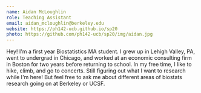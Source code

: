 ```yaml
---
name: Aidan McLoughlin
role: Teaching Assistant
email: aidan_mcloughlin@berkeley.edu
website: https://ph142-ucb.github.io/sp20
photo: https://github.com/ph142-ucb/sp20/img/aidan.jpg
---
```


Hey! I'm a first year Biostatistics MA student. I grew up in Lehigh Valley, PA, went to undergrad in Chicago, and worked at an economic consulting firm in Boston for two years before returning to school. In my free time, I like to hike, climb, and go to concerts.  Still figuring out what I want to research while I'm here!  But feel free to ask me about different areas of biostats research going on at Berkeley or UCSF.
